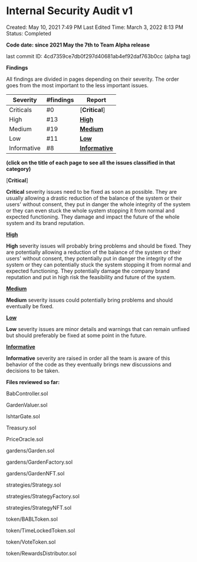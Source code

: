 # Internal Security Audit v1

Created: May 10, 2021 7:49 PM
Last Edited Time: March 3, 2022 8:13 PM
Status: Completed

**Code date: since 2021 May the 7th to Team Alpha release**

last commit ID: 4cd7359ce7db0f297d40681ab4ef92daf763b0cc (alpha tag) 

**Findings**

All findings are divided in pages depending on their severity. The order goes from the most important to the less important issues.

| Severity                |     #findings                                                                                                   | Report   |                    
| ---------------------- | ---------------------------------------------------------------- | --------------------------------- |
| Criticals               | #0                            | [**Critical**]  | 
| High              | #13                            | [**High**](./High.md)    |
| Medium             | #19                            | [**Medium**](./Medium.md) |
| Low            | #11                            | [**Low**](./Low.md) |
| Informative            | #8                            | [**Informative**](./Informative.md) |



**(click on the title of each page to see all the issues classified in that category)**

[**Critical**]

**Critical** severity issues need to be fixed as soon as possible. They are usually allowing a drastic reduction of the balance of the system or their users' without consent, they put in danger the whole integrity of the system or they can even stuck the whole system stopping it from normal and expected functioning. They damage and impact the future of the whole system and its brand reputation.

[**High**](./High.md) 

**High** severity issues will probably bring problems and should be fixed. They are potentially allowing a reduction of the balance of the system or their users' without consent, they potentially put in danger the  integrity of the system or they can potentially stuck the  system stopping it from normal and expected functioning. They potentially damage the company brand reputation and put in high risk the feasibility and future of the system.

[**Medium**](./Medium.md)

**Medium** severity issues could potentially bring problems and should eventually be fixed.

[**Low**](./Low.md)

**Low** severity issues are minor details and warnings that can remain unfixed but should preferably be fixed at some point in the future.

[**Informative**](./Informative.md)

**Informative** severity are raised in order all the team is aware of this behavior of the code as they eventually brings new discussions and decisions to be taken.

**Files reviewed so far:**

BabController.sol

GardenValuer.sol

IshtarGate.sol

Treasury.sol

PriceOracle.sol

gardens/Garden.sol

gardens/GardenFactory.sol

gardens/GardenNFT.sol

strategies/Strategy.sol

strategies/StrategyFactory.sol

strategies/StrategyNFT.sol

token/BABLToken.sol

token/TimeLockedToken.sol

token/VoteToken.sol

token/RewardsDistributor.sol